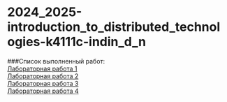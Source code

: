# 2024_2025-introduction_to_distributed_technologies-k4111c-indin_d_n

###Список выполненный работ:\
[Лабораторная работа 1](Lab1/lab1_report.md)\
[Лабораторная работа 2](Lab2/lab2_report.md)\
[Лабораторная работа 3](Lab3/lab3_report.md)\
[Лабораторная работа 4](https://адрес-ссылки.com)
